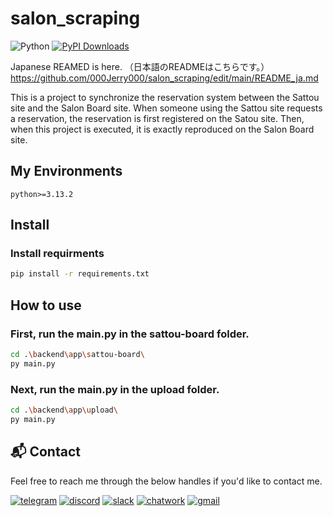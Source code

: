 # salon_scraping
![Python](https://img.shields.io/badge/-Python-F9DC3E.svg?logo=python&style=flat)
[![PyPI Downloads](https://static.pepy.tech/badge/kanjiconv)](https://pepy.tech/projects/kanjiconv)

Japanese REAMED is here.  （日本語のREADMEはこちらです。）  
https://github.com/000Jerry000/salon_scraping/edit/main/README_ja.md

This is a project to synchronize the reservation system between the Sattou site and the Salon Board site.
When someone using the Sattou site requests a reservation, the reservation is first registered on the Satou site.
Then, when this project is executed, it is exactly reproduced on the Salon Board site.

## My Environments
```
python>=3.13.2
```

## Install
### Install requirments
```bash
pip install -r requirements.txt
```

## How to use
### First, run the main.py in the sattou-board folder.
```bash
cd .\backend\app\sattou-board\
py main.py
```

### Next, run the main.py in the upload folder.
```bash
cd .\backend\app\upload\
py main.py
```

<h2>📬 Contact</h2>

Feel free to reach me through the below handles if you'd like to contact me.

[![telegram](https://img.shields.io/badge/telegram-139bd5?style=for-the-badge&logo=telegram&logoColor=fff)](https://t.me/tomjerry1024)
[![discord](https://img.shields.io/badge/discord-6854eb?style=for-the-badge&logo=discord&logoColor=white)](https://discord.gg/SpCY5Tvy)
[![slack](https://img.shields.io/badge/slack-521e4e?style=for-the-badge&logo=slack&logoColor=white)](https://jerry-2qp9506.slack.com/archives/C08QNMUKU6S)
[![chatwork](https://img.shields.io/badge/chatwork-131f2e?style=for-the-badge&logo=chatwork&logoColor=white)](https://www.chatwork.com/Web_codding)
[![gmail](https://img.shields.io/badge/gmail-bfe5fd?style=for-the-badge&logo=gmail&logoColor=f44a3c)](https://mail.google.com/mail/u/0/?ogbl#search/in%3Asent+whitewolf961024%40gmail.com)
